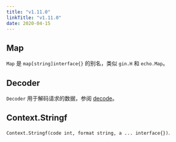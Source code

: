 ```yaml
---
title: "v1.11.0"
linkTitle: "v1.11.0"
date: 2020-04-15
---
```


## Map

`Map` 是 `map[string]interface{}` 的别名，类似 `gin.H` 和 `echo.Map`。

## Decoder

`Decoder` 用于解码请求的数据，参阅 [decode](/zh/docs/request#decode)。

## Context.Stringf

`Context.Stringf(code int, format string, a ... interface{})`.
